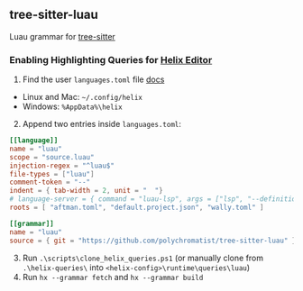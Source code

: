 ## tree-sitter-luau

Luau grammar for [tree-sitter](https://github.com/tree-sitter/tree-sitter)

### Enabling Highlighting Queries for [Helix Editor](https://github.com/helix-editor/helix)

1. Find the user `languages.toml` file [docs](https://docs.helix-editor.com/languages.html)
  - Linux and Mac: `~/.config/helix`
  - Windows: `%AppData%\helix`
2. Append two entries inside `languages.toml`:
  ```toml
  [[language]]
  name = "luau"
  scope = "source.luau"
  injection-regex = "^luau$"
  file-types = ["luau"]
  comment-token = "--"
  indent = { tab-width = 2, unit = "  "}
  # language-server = { command = "luau-lsp", args = ["lsp", "--definitions=<path-to-robloxTypes.d.lua>"] }
  roots = [ "aftman.toml", "default.project.json", "wally.toml" ]

  [[grammar]]
  name = "luau"
  source = { git = "https://github.com/polychromatist/tree-sitter-luau" }
  ```
3. Run `.\scripts\clone_helix_queries.ps1` (or manually clone from `.\helix-queries\` into `<helix-config>\runtime\queries\luau`)
4. Run `hx --grammar fetch` and `hx --grammar build`

